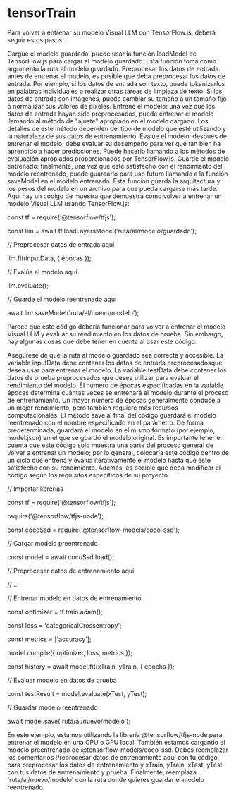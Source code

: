 # tensorTrain
Para volver a entrenar su modelo Visual LLM con TensorFlow.js, deberá seguir estos pasos:

Cargue el modelo guardado: puede usar la función loadModel de TensorFlow.js para cargar el modelo guardado. Esta función toma como argumento la ruta al modelo guardado.
Preprocesar los datos de entrada: antes de entrenar el modelo, es posible que deba preprocesar los datos de entrada. Por ejemplo, si los datos de entrada son texto, puede tokenizarlos en palabras individuales o realizar otras tareas de limpieza de texto. Si los datos de entrada son imágenes, puede cambiar su tamaño a un tamaño fijo o normalizar sus valores de píxeles.
Entrene el modelo: una vez que los datos de entrada hayan sido preprocesados, puede entrenar el modelo llamando al método de "ajuste" apropiado en el modelo cargado. Los detalles de este método dependen del tipo de modelo que esté utilizando y la naturaleza de sus datos de entrenamiento.
Evalúe el modelo: después de entrenar el modelo, debe evaluar su desempeño para ver qué tan bien ha aprendido a hacer predicciones. Puede hacerlo llamando a los métodos de evaluación apropiados proporcionados por TensorFlow.js.
Guarde el modelo entrenado: finalmente, una vez que esté satisfecho con el rendimiento del modelo reentrenado, puede guardarlo para uso futuro llamando a la función saveModel en el modelo entrenado. Esta función guarda la arquitectura y los pesos del modelo en un archivo para que pueda cargarse más tarde.
Aquí hay un código de muestra que demuestra cómo volver a entrenar un modelo Visual LLM usando TensorFlow.js:

const tf = require('@tensorflow/tfjs');

const llm = await tf.loadLayersModel('ruta/al/modelo/guardado');

// Preprocesar datos de entrada aquí

llm.fit(inputData, { épocas });

// Evalúa el modelo aquí

llm.evaluate();

// Guarde el modelo reentrenado aquí

await llm.saveModel('ruta/al/nuevo/modelo');


Parece que este código debería funcionar para volver a entrenar el modelo Visual LLM y evaluar su rendimiento en los datos de prueba. Sin embargo, hay algunas cosas que debe tener en cuenta al usar este código:

Asegúrese de que la ruta al modelo guardado sea correcta y accesible.
La variable inputData debe contener los datos de entrada preprocesados ​​que desea usar para entrenar el modelo.
La variable testData debe contener los datos de prueba preprocesados ​​que desea utilizar para evaluar el rendimiento del modelo.
El número de épocas especificadas en la variable épocas determina cuántas veces se entrenará el modelo durante el proceso de entrenamiento. Un mayor número de épocas generalmente conduce a un mejor rendimiento, pero también requiere más recursos computacionales.
El método save al final del código guardará el modelo reentrenado con el nombre especificado en el parámetro. De forma predeterminada, guardará el modelo en el mismo formato (por ejemplo, model.json) en el que se guardó el modelo original.
Es importante tener en cuenta que este código solo muestra una parte del proceso general de volver a entrenar un modelo; por lo general, colocaría este código dentro de un ciclo que entrena y evalúa iterativamente el modelo hasta que esté satisfecho con su rendimiento. Además, es posible que deba modificar el código según los requisitos específicos de su proyecto.

// Importar librerías

const tf = require('@tensorflow/tfjs');

require('@tensorflow/tfjs-node');

const cocoSsd = require('@tensorflow-models/coco-ssd');

// Cargar modelo preentrenado

const model = await cocoSsd.load();

// Preprocesar datos de entrenamiento aquí

// ...

// Entrenar modelo en datos de entrenamiento

const optimizer = tf.train.adam();

const loss = 'categoricalCrossentropy';

const metrics = ['accuracy'];


model.compile({ optimizer, loss, metrics });

const history = await model.fit(xTrain, yTrain, { epochs });

// Evaluar modelo en datos de prueba

const testResult = model.evaluate(xTest, yTest);

// Guardar modelo reentrenado

await model.save('ruta/al/nuevo/modelo');

En este ejemplo, estamos utilizando la librería @tensorflow/tfjs-node para entrenar el modelo en una CPU o GPU local. También estamos cargando el modelo preentrenado de @tensorflow-models/coco-ssd. Debes reemplazar los comentarios Preprocesar datos de entrenamiento aquí con tu código para preprocesar los datos de entrenamiento y xTrain, yTrain, xTest, yTest con tus datos de entrenamiento y prueba. Finalmente, reemplaza 'ruta/al/nuevo/modelo' con la ruta donde quieres guardar el modelo reentrenado.
